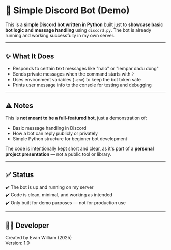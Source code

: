 # 🤖 Simple Discord Bot (Demo)

This is a **simple Discord bot written in Python** built just to **showcase basic bot logic and message handling** using `discord.py`. The bot is already running and working successfully in my own server.

---

## ✨ What It Does

- Responds to certain text messages like "halo" or "lempar dadu dong"
- Sends private messages when the command starts with `?`
- Uses environment variables (`.env`) to keep the bot token safe
- Prints user message info to the console for testing and debugging

---

## ⚠️ Notes

This is **not meant to be a full-featured bot**, just a demonstration of:
- Basic message handling in Discord
- How a bot can reply publicly or privately
- Simple Python structure for beginner bot development

The code is intentionally kept short and clear, as it's part of a **personal project presentation** — not a public tool or library.

---

## ✅ Status

✔️ The bot is up and running on my server  
✔️ Code is clean, minimal, and working as intended  
✔️ Only built for demo purposes — not for production use

---

## 👨‍💻 Developer  
Created by Evan William (2025)  
Version: 1.0

